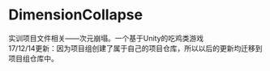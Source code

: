 # DimensionCollapse
实训项目文件相关——次元崩塌。一个基于Unity的吃鸡类游戏  
17/12/14更新：因为项目组创建了属于自己的项目仓库，所以以后的更新均迁移到项目组仓库中。
